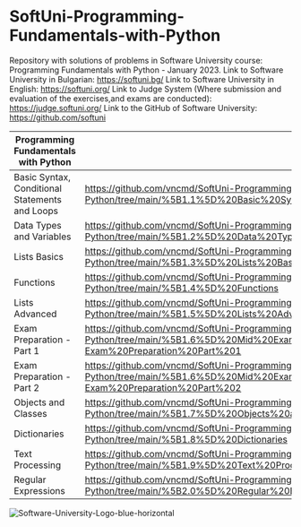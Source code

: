 # SoftUni-Programming-Fundamentals-with-Python
Repository with solutions of problems in Software University course: Programming Fundamentals with Python - January 2023.
Link to Software University in Bulgarian: https://softuni.bg/
Link to Software University in English: https://softuni.org/
Link to Judge System (Where submission and evaluation of the exercises,and exams are conducted): https://judge.softuni.org/
Link to the GitHub of Software University: https://github.com/softuni

| Programming Fundamentals with Python           |                                                                                                                                                                  |
|------------------------------------------------|------------------------------------------------------------------------------------------------------------------------------------------------------------------|
| Basic Syntax, Conditional Statements and Loops | https://github.com/vncmd/SoftUni-Programming-Fundamentals-with-Python/tree/main/%5B1.1%5D%20Basic%20Syntax%2C%20Conditional%20Statements%20and%20Loops           |
| Data Types and Variables                       | https://github.com/vncmd/SoftUni-Programming-Fundamentals-with-Python/tree/main/%5B1.2%5D%20Data%20Types%20and%20Variables                                       |
| Lists Basics                                   | https://github.com/vncmd/SoftUni-Programming-Fundamentals-with-Python/tree/main/%5B1.3%5D%20Lists%20Basics                                                       |
| Functions                                      | https://github.com/vncmd/SoftUni-Programming-Fundamentals-with-Python/tree/main/%5B1.4%5D%20Functions                                                            |
| Lists Advanced                                 | https://github.com/vncmd/SoftUni-Programming-Fundamentals-with-Python/tree/main/%5B1.5%5D%20Lists%20Advanced                                                     |
| Exam Preparation - Part 1                      | https://github.com/vncmd/SoftUni-Programming-Fundamentals-with-Python/tree/main/%5B1.6%5D%20Mid%20Exam%20Preparation/%5B0%5D%20Mid-Exam%20Preparation%20Part%201 |
| Exam Preparation - Part 2                      | https://github.com/vncmd/SoftUni-Programming-Fundamentals-with-Python/tree/main/%5B1.6%5D%20Mid%20Exam%20Preparation/%5B1%5D%20Mid-Exam%20Preparation%20Part%202 |
| Objects and Classes                            | https://github.com/vncmd/SoftUni-Programming-Fundamentals-with-Python/tree/main/%5B1.7%5D%20Objects%20and%20Classes                                              |
| Dictionaries                                   | https://github.com/vncmd/SoftUni-Programming-Fundamentals-with-Python/tree/main/%5B1.8%5D%20Dictionaries                                                         |
| Text Processing                                | https://github.com/vncmd/SoftUni-Programming-Fundamentals-with-Python/tree/main/%5B1.9%5D%20Text%20Processing                                                    |
| Regular Expressions                            | https://github.com/vncmd/SoftUni-Programming-Fundamentals-with-Python/tree/main/%5B2.0%5D%20Regular%20Expressions                                                |


![Software-University-Logo-blue-horizontal](https://user-images.githubusercontent.com/99009455/214867496-dbdd1421-e631-406e-a9ee-ef00f05431ac.png)

